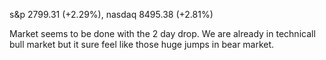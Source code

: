 s&p 2799.31 (+2.29%), nasdaq 8495.38 (+2.81%)

Market seems to be done with the 2 day drop. We are already in technicall bull market but it sure feel like those huge jumps in bear market.

